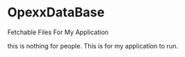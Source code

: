 # OpexxDataBase
Fetchable Files For My Application



this is nothing for people. This is for my application to run.
